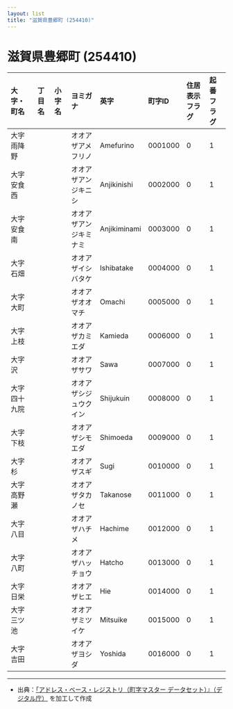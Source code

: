 ```yaml
---
layout: list
title: "滋賀県豊郷町 (254410)"
---
```


# 滋賀県豊郷町 (254410)

| 大字・町名 | 丁目名 | 小字名 | ヨミガナ | 英字 | 町字ID | 住居表示フラグ | 起番フラグ |
|:---|:---|:---|:---|:---|:---|:---|:---|
| 大字雨降野 |  |  | オオアザアメフリノ | Amefurino | 0001000 | 0 | 1 |
| 大字安食西 |  |  | オオアザアンジキニシ | Anjikinishi | 0002000 | 0 | 1 |
| 大字安食南 |  |  | オオアザアンジキミナミ | Anjikiminami | 0003000 | 0 | 1 |
| 大字石畑 |  |  | オオアザイシバタケ | Ishibatake | 0004000 | 0 | 1 |
| 大字大町 |  |  | オオアザオオマチ | Omachi | 0005000 | 0 | 1 |
| 大字上枝 |  |  | オオアザカミエダ | Kamieda | 0006000 | 0 | 1 |
| 大字沢 |  |  | オオアザサワ | Sawa | 0007000 | 0 | 1 |
| 大字四十九院 |  |  | オオアザシジュウクイン | Shijukuin | 0008000 | 0 | 1 |
| 大字下枝 |  |  | オオアザシモエダ | Shimoeda | 0009000 | 0 | 1 |
| 大字杉 |  |  | オオアザスギ | Sugi | 0010000 | 0 | 1 |
| 大字高野瀬 |  |  | オオアザタカノセ | Takanose | 0011000 | 0 | 1 |
| 大字八目 |  |  | オオアザハチメ | Hachime | 0012000 | 0 | 1 |
| 大字八町 |  |  | オオアザハッチョウ | Hatcho | 0013000 | 0 | 1 |
| 大字日栄 |  |  | オオアザヒエ | Hie | 0014000 | 0 | 1 |
| 大字三ツ池 |  |  | オオアザミツイケ | Mitsuike | 0015000 | 0 | 1 |
| 大字吉田 |  |  | オオアザヨシダ | Yoshida | 0016000 | 0 | 1 |

---

- 出典：[「アドレス・ベース・レジストリ（町字マスター データセット）』（デジタル庁）](https://www.digital.go.jp/policies/base_registry_address/) を加工して作成